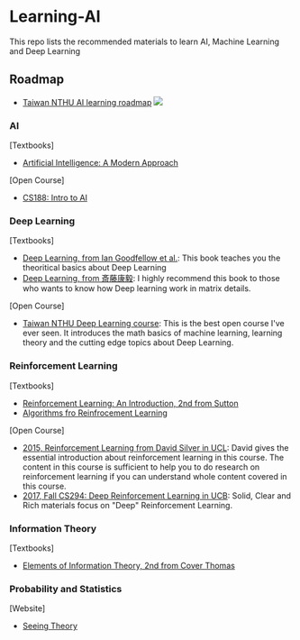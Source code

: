 # Learning-AI

This repo lists the recommended materials to learn AI, Machine Learning and Deep Learning

## Roadmap
- [Taiwan NTHU AI learning roadmap](https://idea.cs.nthu.edu.tw/~AIcoursemap/home/index)
![](https://idea.cs.nthu.edu.tw/~AIcoursemap/home/assets/images/roadmap/static/Course-Roadmap.svg)

### AI
[Textbooks]
- [Artificial Intelligence: A Modern Approach](http://aima.cs.berkeley.edu/)

[Open Course]
- [CS188: Intro to AI](http://ai.berkeley.edu/home.html) 

### Deep Learning
[Textbooks]
- [Deep Learning, from Ian Goodfellow et al.](http://www.deeplearningbook.org/): This book teaches you the theoritical basics about Deep Learning
- [Deep Learning, from 斎藤康毅](https://cf-assets2.tenlong.com.tw/products/images/000/109/549/original/A523.jpg?1525539712): I highly recommend this book to those who wants to know how Deep learning work in matrix details.

[Open Course]
- [Taiwan NTHU Deep Learning course](https://nthu-datalab.github.io/ml/index.html): This is the best open course I've ever seen. It introduces the math basics of machine learning, learning theory and the cutting edge topics about Deep Learning.

### Reinforcement Learning
[Textbooks]
- [Reinforcement Learning: An Introduction, 2nd from Sutton](http://incompleteideas.net/book/the-book-2nd.html)
- [Algorithms fro Reinfrocement Learning](https://sites.ualberta.ca/~szepesva/RLBook.html)

[Open Course]
- [2015, Reinforcement Learning from David Silver in UCL](http://www0.cs.ucl.ac.uk/staff/d.silver/web/Teaching.html): David gives the essential introduction about reinforcement learning in this course. The content in this course is sufficient to help you to do research on reinforcement learning if you can understand whole content covered in this course.
- [2017, Fall CS294: Deep Reinforcement Learning in UCB](http://rll.berkeley.edu/deeprlcourse/): Solid, Clear and Rich materials focus on "Deep" Reinforcement Learning. 

### Information Theory
[Textbooks]
- [Elements of Information Theory, 2nd from Cover Thomas](https://www.wiley.com/en-us/Elements+of+Information+Theory%2C+2nd+Edition-p-9780471241959)

### Probability and Statistics
[Website]
- [Seeing Theory](http://students.brown.edu/seeing-theory/index.html#firstPage)
